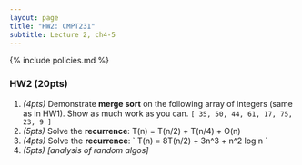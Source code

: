 ```yaml
---
layout: page
title: "HW2: CMPT231"
subtitle: Lecture 2, ch4-5
---
```


{% include policies.md %}

### HW2 (20pts)

1. *(4pts)* Demonstrate **merge sort** on the following array of integers
  (same as in HW1).  Show as much work as you can.
  `[ 35, 50, 44, 61, 17, 75, 23, 9 ]`
2. *(5pts)* Solve the **recurrence**: T(n) = T(n/2) + T(n/4) + O(n)
3. *(4pts)* Solve the **recurrence**:
  \` T(n) = 8T(n/2) + 3n^3 + n^2 log n \`
4. *(5pts)* *[analysis of random algos]*
